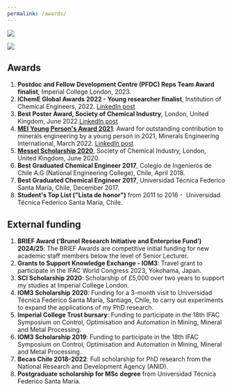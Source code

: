 ```yaml
---
permalink: /awards/
---
```


![](/_pages/2.png)

![](/_pages/awards2.png)

## Awards

1. **Postdoc and Fellow Development Centre (PFDC) Reps Team Award finalist**, Imperial College London, 2023. 
1. **IChemE Global Awards 2022 - Young researcher finalist**, Institution of Chemical Engineers, 2022. [LinkedIn post](https://www.linkedin.com/posts/paulinaquintanilla_what-a-great-night-i-had-at-the-institution-activity-6999700569758048256-RB2l?utm_source=share&utm_medium=member_desktop)
1. **Best Poster Award, Society of Chemical Industry**, London, United Kingdom, June 2022.[LinkedIn post](https://www.linkedin.com/posts/paulinaquintanilla_it-was-a-pleasure-to-participate-in-the-agm-activity-6955271602183753728-y7ig?utm_source=share&utm_medium=member_desktop)
1. [**MEI Young Person's Award 2021**](https://min-eng.blogspot.com/2022/03/mei-young-persons-award-2021-to-paulina.html): Award for outstanding contribution to minerals engineering by a young person in 2021, Minerals Engineering International, March 2022. [LinkedIn post](https://www.linkedin.com/posts/barrywillsmei_we-are-very-pleased-to-announce-that-the-activity-6911594382777307136-1zWy?utm_source=share&utm_medium=member_desktop)
1. [**Messel Scholarship 2020**](https://www.soci.org/en/news/awards/scholars/2020-paulina-quintanilla), Society of Chemical Industry, London, United Kingdom, June 2020.
1. **Best Graduated Chemical Engineer 2017**, Colegio de Ingenieros de Chile A.G (National Engineering College), Chile, April 2018.
1. **Best Graduated Chemical Engineer 2017**, Universidad Técnica Federico Santa María, Chile, December 2017. 
1. **Student's Top List ("Lista de honor")** from 2011 to 2016 -  Universidad Técnica Federico Santa María, Chile.


## External funding
1. **BRIEF Award (‘Brunel Research Initiative and Enterprise Fund’) 2024/25**: The BRIEF Awards are competitive initial funding for new academic staff members below the level of Senior Lecturer. 
1. **Grants to Support Knowledge Exchange - IOM3**: Travel grant to participate in the IFAC World Congress 2023, Yokohama, Japan. 
1. **SCI Scholarship 2020**: Scholarship of £5,000 over two years to support my studies at Imperial College London. 
1. **IOM3 Scholarship 2020**: Funding for a 3-month visit to Universidad Técnica Federico Santa María, Santiago, Chile, to carry out experiments to expand the applications of my PhD research.
1. **Imperial College Trust bursary**: Funding to participate in the 18th IFAC Symposium on Control, Optimisation and Automation in Mining, Mineral and Metal Processing.
1. **IOM3 Scholarship 2019**: Funding to participate in the 18th IFAC Symposium on Control, Optimisation and Automation in Mining, Mineral and Metal Processing.
1. **Becas Chile 2018-2022**: Full scholarship for PhD research from the National Research and Development Agency (ANID). 
1. **Postgraduate scholarship for MSc degree** from Universidad Técnica Federico Santa María.
